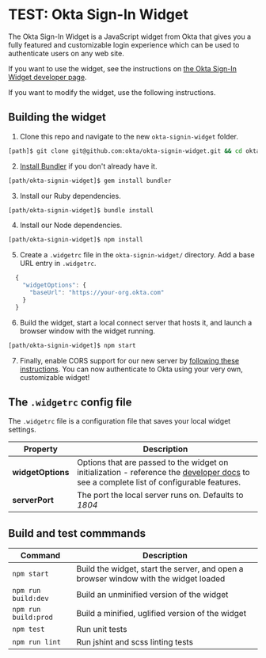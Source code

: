 # TEST: Okta Sign-In Widget

The Okta Sign-In Widget is a JavaScript widget from Okta that gives you a fully featured and customizable login experience which can be used to authenticate users on any web site.

If you want to use the widget, see the instructions on [the Okta Sign-In Widget developer page](http://developer.okta.com/docs/guides/okta_sign-in_widget.html).

If you want to modify the widget, use the following instructions.

## Building the widget

1. Clone this repo and navigate to the new `okta-signin-widget` folder.
  ```bash
  [path]$ git clone git@github.com:okta/okta-signin-widget.git && cd okta-signin-widget
  ```

2. [Install Bundler](http://bundler.io/) if you don't already have it.

  ```bash
  [path/okta-signin-widget]$ gem install bundler
  ```

3. Install our Ruby dependencies.

  ```bash
  [path/okta-signin-widget]$ bundle install
  ```

4. Install our Node dependencies.

  ```bash
  [path/okta-signin-widget]$ npm install
  ```

5. Create a `.widgetrc` file in the ```okta-signin-widget/``` directory. Add a base URL entry in `.widgetrc`.

  ```javascript
    {
      "widgetOptions": {
        "baseUrl": "https://your-org.okta.com"
      }
    }
  ```

6. Build the widget, start a local connect server that hosts it, and launch a browser window with the widget running.

  ```bash
  [path/okta-signin-widget]$ npm start
  ```

7. Finally, enable CORS support for our new server by [following these instructions](http://developer.okta.com/docs/guides/okta_sign-in_widget.html#configuring-cors-support-on-your-okta-organization). You can now authenticate to Okta using your very own, customizable widget!

## The `.widgetrc` config file

The `.widgetrc` file is a configuration file that saves your local widget settings.

| Property | Description |
| --- | --- |
| **widgetOptions** | Options that are passed to the widget on initialization - reference the [developer docs](http://developer.okta.com/docs/guides/okta_sign-in_widget.html#customizing-widget-features-and-text-labels-with-javascript) to see a complete list of configurable features. |
| **serverPort** | The port the local server runs on. Defaults to *1804* |

## Build and test commmands

| Command | Description |
| --- | --- |
| `npm start` | Build the widget, start the server, and open a browser window with the widget loaded |
| `npm run build:dev` | Build an unminified version of the widget |
| `npm run build:prod` | Build a minified, uglified version of the widget |
| `npm test` | Run unit tests |
| `npm run lint` | Run jshint and scss linting tests |

